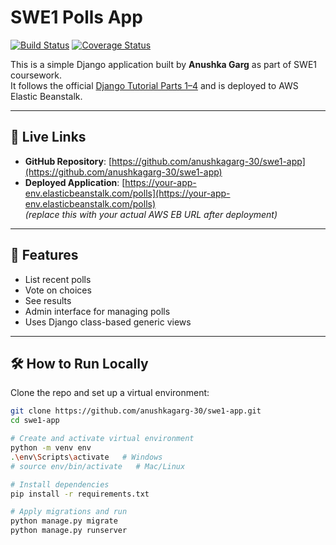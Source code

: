 # SWE1 Polls App

[![Build Status](https://travis-ci.com/anushkagarg-30/swe1-app.svg?branch=deployment)](https://travis-ci.com/anushkagarg-30/swe1-app)
[![Coverage Status](https://coveralls.io/repos/github/anushkagarg-30/swe1-app/badge.svg?branch=deployment)](https://coveralls.io/github/anushkagarg-30/swe1-app?branch=deployment)

This is a simple Django application built by **Anushka Garg** as part of SWE1 coursework.  
It follows the official [Django Tutorial Parts 1–4](https://docs.djangoproject.com/en/5.2/intro/tutorial01/) and is deployed to AWS Elastic Beanstalk.

---

## 🔗 Live Links

- **GitHub Repository**: [https://github.com/anushkagarg-30/swe1-app](https://github.com/anushkagarg-30/swe1-app)
- **Deployed Application**: [https://your-app-env.elasticbeanstalk.com/polls](https://your-app-env.elasticbeanstalk.com/polls)  
  *(replace this with your actual AWS EB URL after deployment)*

---

## 🚀 Features

- List recent polls
- Vote on choices
- See results
- Admin interface for managing polls
- Uses Django class-based generic views

---

## 🛠️ How to Run Locally

Clone the repo and set up a virtual environment:

```bash
git clone https://github.com/anushkagarg-30/swe1-app.git
cd swe1-app

# Create and activate virtual environment
python -m venv env
.\env\Scripts\activate   # Windows
# source env/bin/activate   # Mac/Linux

# Install dependencies
pip install -r requirements.txt

# Apply migrations and run
python manage.py migrate
python manage.py runserver
